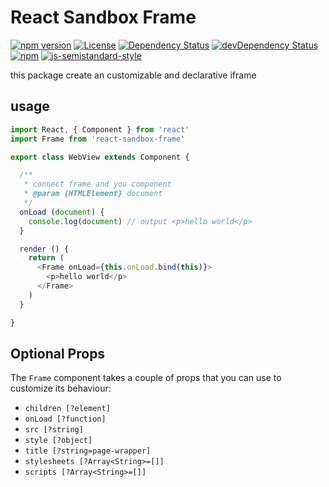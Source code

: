React Sandbox Frame
===================

[![npm version](https://badge.fury.io/js/react-sandbox-frame.svg)](http://badge.fury.io/js/react-sandbox-frame)
[![License](https://img.shields.io/npm/l/react-sandbox-frame.svg)](https://www.npmjs.com/package/react-sandbox-frame) 
[![Dependency Status](https://david-dm.org/brunocarvalhodearaujo/react-sandbox-frame.svg?style=flat-square)](https://david-dm.org/brunocarvalhodearaujo/react-sandbox-frame)
[![devDependency Status](https://david-dm.org/brunocarvalhodearaujo/react-sandbox-frame/dev-status.svg?style=flat-square)](https://david-dm.org/brunocarvalhodearaujo/react-sandbox-frame#info=devDependencies)
[![npm](https://img.shields.io/npm/dt/react-sandbox-frame.svg)](https://github.com/brunocarvalhodearaujo/react-sandbox-frame)
[![js-semistandard-style](https://img.shields.io/badge/code%20style-semistandard-brightgreen.svg?style=flat-square)](https://github.com/Flet/semistandard)

this package create an customizable and declarative iframe

## usage

``````js
import React, { Component } from 'react'
import Frame from 'react-sandbox-frame'

export class WebView extends Component {

  /**
   * connect frame and you component
   * @param {HTMLElement} document
   */
  onLoad (document) {
    console.log(document) // output <p>hello world</p>
  }

  render () {
    return (
      <Frame onLoad={this.onLoad.bind(this)}>
        <p>hello world</p>
      </Frame>
    )
  }

}
``````

## Optional Props

The `Frame` component takes a couple of props that you can use to customize its behaviour:

  - `children [?element]`
  - `onLoad [?function]`
  - `src [?string]`
  - `style [?object]`
  - `title [?string=page-wrapper]`
  - `stylesheets [?Array<String>=[]]`
  - `scripts [?Array<String>=[]]`
